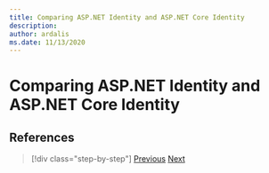 ```yaml
---
title: Comparing ASP.NET Identity and ASP.NET Core Identity
description: 
author: ardalis
ms.date: 11/13/2020
---
```


# Comparing ASP.NET Identity and ASP.NET Core Identity

## References

>[!div class="step-by-step"]
>[Previous](authentication-differences.md)
>[Next](controller-differences.md)
